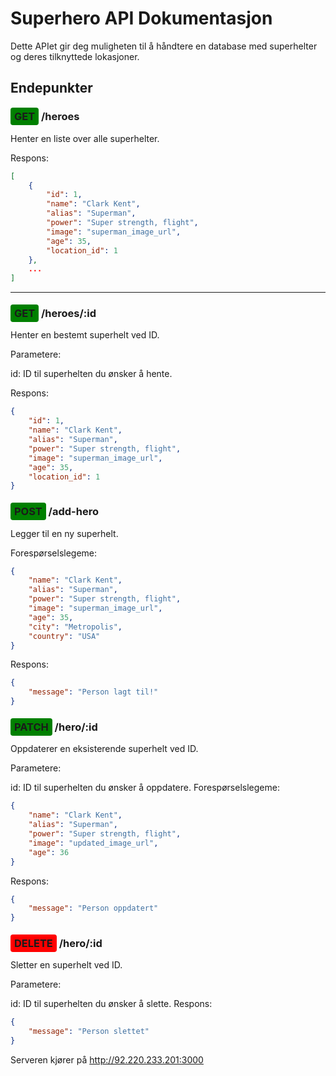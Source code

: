 # Superhero API Dokumentasjon

Dette APIet gir deg muligheten til å håndtere en database med superhelter og deres tilknyttede lokasjoner.

## Endepunkter

### <span style="background-color: green; padding: 4px 6px; border-radius: 4px;">GET</span> /heroes

Henter en liste over alle superhelter.

Respons:

```json
[
    {
        "id": 1,
        "name": "Clark Kent",
        "alias": "Superman",
        "power": "Super strength, flight",
        "image": "superman_image_url",
        "age": 35,
        "location_id": 1
    },
    ...
]
```

---

### <span style="background-color: green; padding: 4px 6px; border-radius: 4px;">GET</span> /heroes/:id

Henter en bestemt superhelt ved ID.

Parametere:

id: ID til superhelten du ønsker å hente.

Respons:

```json
{
	"id": 1,
	"name": "Clark Kent",
	"alias": "Superman",
	"power": "Super strength, flight",
	"image": "superman_image_url",
	"age": 35,
	"location_id": 1
}
```

### <span style="background-color: green; padding: 4px 6px; border-radius: 4px;">POST</span> /add-hero

Legger til en ny superhelt.

Forespørselslegeme:

```json
{
	"name": "Clark Kent",
	"alias": "Superman",
	"power": "Super strength, flight",
	"image": "superman_image_url",
	"age": 35,
	"city": "Metropolis",
	"country": "USA"
}
```

Respons:

```json
{
	"message": "Person lagt til!"
}
```

### <span style="background-color: green; padding: 4px 6px; border-radius: 4px;">PATCH</span> /hero/:id

Oppdaterer en eksisterende superhelt ved ID.

Parametere:

id: ID til superhelten du ønsker å oppdatere.
Forespørselslegeme:

```json
{
	"name": "Clark Kent",
	"alias": "Superman",
	"power": "Super strength, flight",
	"image": "updated_image_url",
	"age": 36
}
```

Respons:

```json
{
	"message": "Person oppdatert"
}
```

### <span style="background-color: red; padding: 4px 6px; border-radius: 4px;">DELETE</span> /hero/:id

Sletter en superhelt ved ID.

Parametere:

id: ID til superhelten du ønsker å slette.
Respons:

```json
{
	"message": "Person slettet"
}
```

Serveren kjører på http://92.220.233.201:3000
